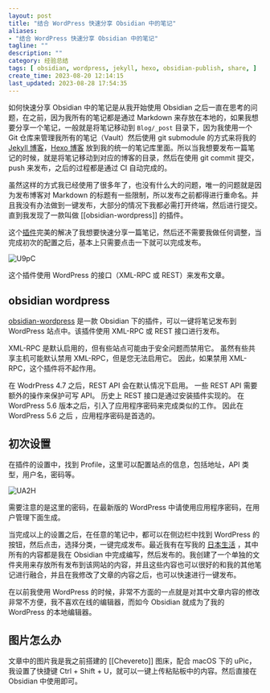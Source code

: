 ```yaml
---
layout: post
title: "结合 WordPress 快速分享 Obsidian 中的笔记"
aliases:
- "结合 WordPress 快速分享 Obsidian 中的笔记"
tagline: ""
description: ""
category: 经验总结
tags: [ obsidian, wordpress, jekyll, hexo, obsidian-publish, share, ]
create_time: 2023-08-20 12:14:15
last_updated: 2023-08-28 17:54:35
---
```


如何快速分享 Obsidian 中的笔记是从我开始使用 Obsidian 之后一直在思考的问题，在之前，因为我所有的笔记都是通过 Markdown 来存放在本地的，如果我想要分享一个笔记，一般就是将笔记移动到 `Blog/_post` 目录下，因为我使用一个 Git 仓库来管理我所有的笔记（Vault）然后使用 git submodule 的方式来将我的 [Jekyll 博客](https://blog.einverne.info/)，[Hexo 博客](https://invest.einverne.info/) 放到我的统一的笔记库里面。所以当我想要发布一篇笔记的时候，就是将笔记移动到对应的博客的目录，然后在使用 git commit 提交，push 来发布，之后的过程都是通过 CI 自动完成的。

虽然这样的方式我已经使用了很多年了，也没有什么大的问题，唯一的问题就是因为发布博客对 Markdown 的标题有一些限制，所以发布之前都得进行重命名。并且我没有办法做到一键发布，大部分的情况下我都必需打开终端，然后进行提交。直到我发现了一款叫做 [[obsidian-wordpress]] 的插件。

这个[插件](https://github.com/devbean/obsidian-wordpress)完美的解决了我想要快速分享一篇笔记，然后还不需要我做任何调整，当完成初次的配置之后，基本上只需要点击一下就可以完成发布。

![U9pC](https://photo.einverne.info/images/2023/08/28/U9pC.png)

这个插件使用 WordPress 的接口（XML-RPC 或 REST）来发布文章。

## obsidian wordpress

[obsidian-wordpress](https://github.com/devbean/obsidian-wordpress) 是一款 Obsidian 下的插件，可以一键将笔记发布到 WordPress 站点中。该插件使用 XML-RPC 或 REST 接口进行发布。

XML-RPC 是默认启用的，但有些站点可能由于安全问题而禁用它。 虽然有些共享主机可能默认禁用 XML-RPC，但是您无法启用它。 因此，如果禁用 XML-RPC，这个插件将不起作用。

在 WodrPress 4.7 之后，REST API 会在默认情况下启用。 一些 REST API 需要额外的操作来保护可写 API。 历史上 REST 接口是通过安装插件实现的。 在 WordPress 5.6 版本之后，引入了应用程序密码来完成类似的工作。 因此在 WordPress 5.6 之后 ，应用程序密码是首选的。

## 初次设置

在插件的设置中，找到 Profile，这里可以配置站点的信息，包括地址，API 类型，用户名，密码等。

![UA2H](https://photo.einverne.info/images/2023/08/28/UA2H.png)

需要注意的是这里的密码，在最新版的 WordPress 中请使用应用程序密码，在用户管理下面生成。

当完成以上的设置之后，在任意的笔记中，都可以在侧边栏中找到 WordPress 的按钮，然后点击，选择分类，一键完成发布。最近我有在写我的 [日本生活](https://japan.einverne.info) ，其中所有的内容都是我在 Obsidian 中完成编写，然后发布的。我创建了一个单独的文件夹用来存放所有发布到该网站的内容，并且这些内容也可以很好的和我的其他笔记进行融合，并且在我修改了文章的内容之后，也可以快速进行一键发布。

在以前我使用 WordPress 的时候，非常不方面的一点就是对其中文章内容的修改非常不方便，我不喜欢在线的编辑器，而如今 Obsidian 就成为了我的 WordPress 的本地编辑器。

## 图片怎么办

文章中的图片我是我之前搭建的 [[Chevereto]] 图床，配合 macOS 下的 uPic，我设置了快捷键 Ctrl + Shift + U，就可以一键上传粘贴板中的内容。然后直接在 Obsidian 中使用即可。
